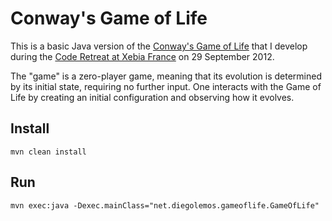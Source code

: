 # Conway's Game of Life
This is a basic Java version of the [Conway's Game of Life](http://en.wikipedia.org/wiki/Conway's_Game_of_Life) that I develop during the [Code Retreat at Xebia France](http://www.duchess-france.org/retour-du-code-retreat-du-29-septembre-2012/) on 29 September 2012.

The "game" is a zero-player game, meaning that its evolution is determined by its initial state, requiring no further input. One interacts with the Game of Life by creating an initial configuration and observing how it evolves.

## Install
`mvn clean install`

## Run 
`mvn exec:java -Dexec.mainClass="net.diegolemos.gameoflife.GameOfLife"`
